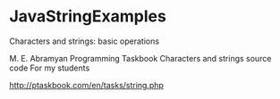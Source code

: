 # JavaStringExamples
Characters and strings: basic operations

M. E. Abramyan Programming Taskbook
Characters and strings source code
For my students

http://ptaskbook.com/en/tasks/string.php
